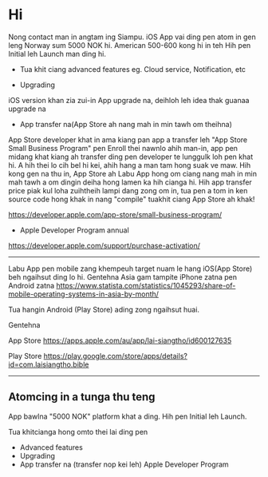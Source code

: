 # Hi

Nong contact man in angtam ing Siampu. 
iOS App vai ding pen atom in gen leng Norway sum 5000 NOK hi. American 500-600 kong hi in teh
Hih pen Initial leh Launch man ding hi. 

* Tua khit ciang advanced features
eg. Cloud service, Notification, etc

* Upgrading

iOS version khan zia zui-in App upgrade na, deihloh leh idea thak guanaa upgrade na

* App transfer na(App Store ah nang mah in min tawh om theihna)

App Store developer khat in ama kiang pan app a transfer leh "App Store Small Business Program" pen Enroll thei nawnlo ahih man-in, app pen midang khat kiang ah transfer ding pen developer te lunggulk loh pen khat hi. A hih thei lo cih bel hi kei, ahih hang a man tam hong suak ve maw. Hih kong gen na thu in, App Store ah Labu App hong om ciang nang mah in min mah tawh a om dingin deiha hong lamen ka hih cianga hi. Hih app transfer price piak kul loha zuihtheih lampi dang zong om in, tua pen a tom in ken source code hong khak in nang "compile" tuakhit ciang App Store ah khak!

https://developer.apple.com/app-store/small-business-program/

* Apple Developer Program annual

https://developer.apple.com/support/purchase-activation/

--------------------------------

Labu App pen mobile zang khempeuh target nuam le hang iOS(App Store) beh ngaihsut ding lo hi. Gentehna Asia gam tampite iPhone zatna pen Android zatna
https://www.statista.com/statistics/1045293/share-of-mobile-operating-systems-in-asia-by-month/

Tua hangin Android (Play Store) ading zong ngaihsut huai.

Gentehna

App Store
https://apps.apple.com/au/app/lai-siangtho/id600127635

Play Store
https://play.google.com/store/apps/details?id=com.laisiangtho.bible

--------------------------------

## Atomcing in a tunga thu teng

App bawlna "5000 NOK" platform khat a ding. Hih pen Initial leh Launch.

Tua khitcianga hong omto thei lai ding pen

* Advanced features
* Upgrading
* App transfer na (transfer nop kei leh) Apple Developer Program

